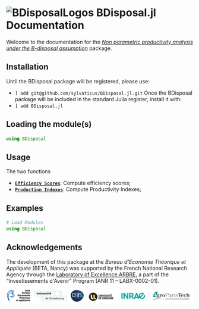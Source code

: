 # ![BDisposalLogos](assets/BetaML_logo_30x30.png) BDisposal.jl Documentation

Welcome to the documentation for the [_Non parametric productivity analysis under the B-disposal assumption_](https://github.com/sylvaticus/BDisposal.jl) package.

## Installation

Until the BDisposal package will be registered, please use:
* `] add git@github.com/sylvaticus/BDisposal.jl.git`
Once the BDisposal package will be included in the standard Julia register, install it with:
* `] add BDisposal.jl`

## Loading the module(s)

```julia
using BDisposal
```

## Usage

The two functions

- [**`Efficiency Scores`**](efficiencyScores.html): Compute efficiency scores;
- [**`Production Indexes`**](prodIndex.html): Compute Productivity Indexes;

## Examples

```julia
# Load Modules
using BDisposal
```

## Acknowledgements

The development of this package at the _Bureau d'Economie Théorique et Appliquée_ (BETA, Nancy) was supported by the French National Research Agency through the [Laboratory of Excellence ARBRE](http://mycor.nancy.inra.fr/ARBRE/), a part of the “Investissements d'Avenir” Program (ANR 11 – LABX-0002-01).

[![BLogos](assets/logos_betaumr.png)](http://www.beta-umr7522.fr/)
